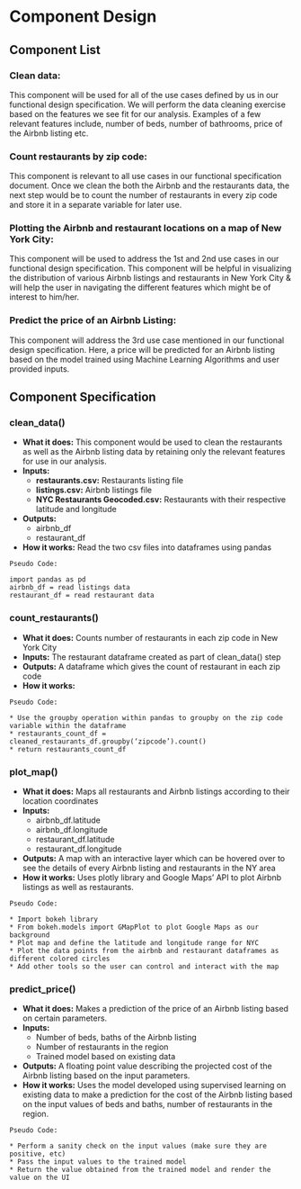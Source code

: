 # Component Design
## Component List
### Clean data:
This component will be used for all of the use cases defined by us in our functional design specification. We will perform the data cleaning exercise based on the features we see fit for our analysis. Examples of a few relevant features include, number of beds, number of bathrooms, price of the Airbnb listing etc.

### Count restaurants by zip code:
This component is relevant to all use cases in our functional specification document. Once we clean the both the Airbnb and the restaurants data, the next step would be to count the number of restaurants in every zip code and store it in a separate variable for later use.

### Plotting the Airbnb and restaurant locations on a map of New York City:
This component will be used to address the 1st and 2nd use cases in our functional design specification. This component will be helpful in visualizing the distribution of various Airbnb listings and restaurants in New York City & will help the user in navigating the different features which might be of interest to him/her.

### Predict the price of an Airbnb Listing:
This component will address the 3rd use case mentioned in our functional design specification.
Here, a price will be predicted for an Airbnb listing based on the model trained using Machine Learning Algorithms and user provided inputs.

## Component Specification
### clean_data()
* **What it does:** This component would be used to clean the restaurants as well as the Airbnb listing data by retaining only the relevant features for use in our analysis.
* **Inputs:**
	* **restaurants.csv:** Restaurants listing file
	* **listings.csv:** Airbnb listings file
	* **NYC Restaurants Geocoded.csv:** Restaurants with their respective latitude and
longitude
* **Outputs:**
	* airbnb_df
	* restaurant_df
* **How it works:** Read the two csv files into dataframes using pandas
```
Pseudo Code:

import pandas as pd
airbnb_df = read listings data
restaurant_df = read restaurant data
```

### count_restaurants()
* **What it does:** Counts number of restaurants in each zip code in New York City
* **Inputs:** The restaurant dataframe created as part of clean_data() step
* **Outputs:** A dataframe which gives the count of restaurant in each zip code
* **How it works:**
```
Pseudo Code:

* Use the groupby operation within pandas to groupby on the zip code variable within the dataframe
* restaurants_count_df = cleaned_restaurants_df.groupby(‘zipcode’).count()
* return restaurants_count_df
```

### plot_map()
* **What it does:** Maps all restaurants and Airbnb listings according to their location coordinates
* **Inputs:**
	* airbnb_df.latitude
	* airbnb_df.longitude
	* restaurant_df.latitude
	* restaurant_df.longitude
* **Outputs:** A map with an interactive layer which can be hovered over to see the details of every Airbnb listing and restaurants in the NY area
* **How it works:** Uses plotly library and Google Maps’ API to plot Airbnb listings as well as restaurants.
```
Pseudo Code:

* Import bokeh library
* From bokeh.models import GMapPlot to plot Google Maps as our background
* Plot map and define the latitude and longitude range for NYC
* Plot the data points from the airbnb and restaurant dataframes as different colored circles
* Add other tools so the user can control and interact with the map
```

### predict_price()
* **What it does:** Makes a prediction of the price of an Airbnb listing based on certain parameters.
* **Inputs:** 
	* Number of beds, baths of the Airbnb listing
	* Number of restaurants in the region
	* Trained model based on existing data
* **Outputs:** A floating point value describing the projected cost of the Airbnb listing based on the input parameters.
* **How it works:** Uses the model developed using supervised learning on existing data to make a prediction for the cost of the Airbnb listing based on the input values of beds and baths, number of restaurants in the region.
```
Pseudo Code:

* Perform a sanity check on the input values (make sure they are positive, etc)
* Pass the input values to the trained model
* Return the value obtained from the trained model and render the value on the UI
```
